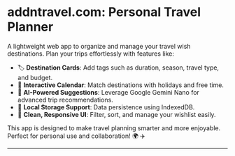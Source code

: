 # addntravel.com: Personal Travel Planner

A lightweight web app to organize and manage your travel wish destinations. Plan your trips effortlessly with features like:

- 🏷 **Destination Cards**: Add tags such as duration, season, travel type, and budget.
- 📅 **Interactive Calendar**: Match destinations with holidays and free time.
- 🤖 **AI-Powered Suggestions**: Leverage Google Gemini Nano for advanced trip recommendations.
- 💾 **Local Storage Support**: Data persistence using IndexedDB.
- 🎨 **Clean, Responsive UI**: Filter, sort, and manage your wishlist easily.

This app is designed to make travel planning smarter and more enjoyable. Perfect for personal use and collaboration! 🌍 ✈️

---

